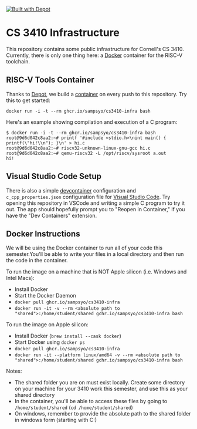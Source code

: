 [![Built with Depot](https://depot.dev/badges/built-with-depot.svg)][depot]

CS 3410 Infrastructure
======================

This repository contains some public infrastructure for Cornell's CS 3410. Currently, there is only one thing here: a [Docker][] container for the RISC-V toolchain.

RISC-V Tools Container
----------------------

Thanks to [Depot][], we build a [container][] on every push to this repository.
Try this to get started:

    docker run -i -t --rm ghcr.io/sampsyo/cs3410-infra bash

Here's an example showing compilation and execution of a C program:

    $ docker run -i -t --rm ghcr.io/sampsyo/cs3410-infra bash
    root@9d6d042c8aa2:~# printf '#include <stdio.h>\nint main() { printf(\"hi!\\n"); }\n' > hi.c
    root@9d6d042c8aa2:~# riscv32-unknown-linux-gnu-gcc hi.c
    root@9d6d042c8aa2:~# qemu-riscv32 -L /opt/riscv/sysroot a.out
    hi!

[depot]: https://depot.dev/?utm_source=capra
[container]: https://github.com/sampsyo/cs3410-infra/pkgs/container/cs3410-infra
[docker]: https://www.docker.com

Visual Studio Code Setup
------------------------

There is also a simple [devcontainer][] configuration and `c_cpp_properties.json` configuration file for [Visual Studio Code][vscode].
Try opening this repository in VSCode and writing a simple C program to try it out.
The app should hopefully prompt you to "Reopen in Container," if you have the "Dev Containers" extension.

[devcontainer]: https://containers.dev
[vscode]: https://vscode.dev

Docker Instructions
------------------------
We will be using the Docker container to run all of your code this semester.You'll be able to write your files in a local directory and then run the code in the container. 

To run the image on a machine that is NOT Apple silicon (i.e. Windows and Intel Macs):
- Install Docker 
- Start the Docker Daemon
- `docker pull ghcr.io/sampsyo/cs3410-infra`
- `docker run -it -v --rm <absolute path to "shared">:/home/student/shared gchr.io/sampsyo/cs3410-infra bash`

To run the image on Apple silicon: 
- Install Docker (`brew install --cask docker`)
- Start Docker using `docker ps` 
- `docker pull ghcr.io/sampsyo/cs3410-infra`
- `docker run -it --platform linux/amd64 -v --rm <absolute path to "shared">:/home/student/shared gchr.io/sampsyo/cs3410-infra bash`

Notes:
- The shared folder you are on must exist locally. Create some directory on your machine for your 3410 work this semester, and use this as your shared directory 
- In the container, you'll be able to access these files by going to `/home/student/shared` (`cd /home/student/shared`)
- On windows, remember to provide the absolute path to the shared folder in windows form (starting with C:)
